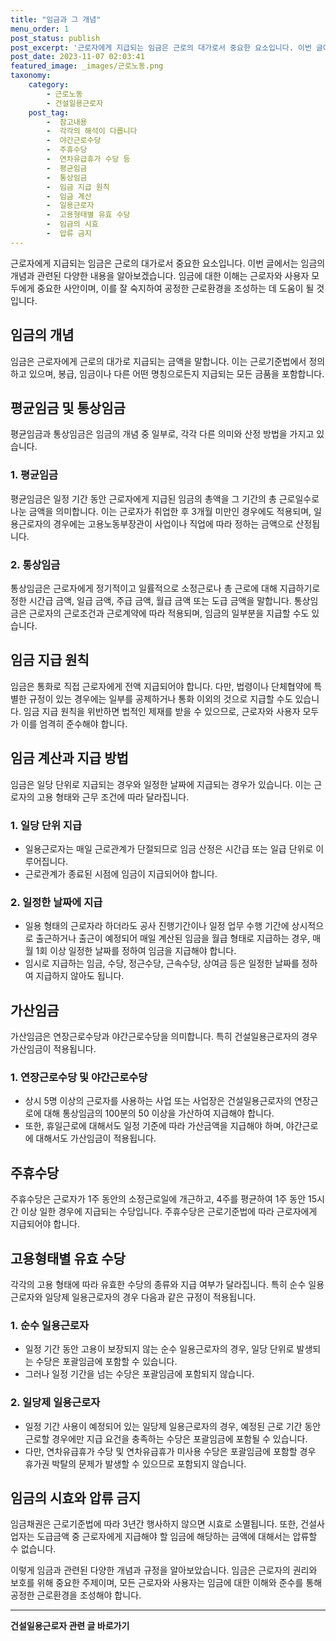 ```yaml
---
title: "임금과 그 개념"
menu_order: 1
post_status: publish
post_excerpt: '근로자에게 지급되는 임금은 근로의 대가로서 중요한 요소입니다. 이번 글에서는 임금의 개념과 관련된 다양한 내용을 알아보겠습니다. 임금에 대한 이해는 근로자와 사용자 모두에게 중요한 사안이며, 이를 잘 숙지하여 공정한 근로환경을 조성하는 데 도움이 될 것입니다.'
post_date: 2023-11-07 02:03:41
featured_image: _images/근로노동.png
taxonomy:
    category:
        - 근로노동
        - 건설일용근로자
    post_tag:
        -  참고내용
        -  각각의 해석이 다릅니다
        -  야간근로수당
        -  주휴수당
        -  연차유급휴가 수당 등
        -  평균임금
        -  통상임금
        -  임금 지급 원칙
        -  임금 계산
        -  일용근로자
        -  고용형태별 유효 수당
        -  임금의 시효
        -  압류 금지
---
```



근로자에게 지급되는 임금은 근로의 대가로서 중요한 요소입니다. 이번 글에서는 임금의 개념과 관련된 다양한 내용을 알아보겠습니다. 임금에 대한 이해는 근로자와 사용자 모두에게 중요한 사안이며, 이를 잘 숙지하여 공정한 근로환경을 조성하는 데 도움이 될 것입니다.

## 임금의 개념

임금은 근로자에게 근로의 대가로 지급되는 금액을 말합니다. 이는 근로기준법에서 정의하고 있으며, 봉급, 임금이나 다른 어떤 명칭으로든지 지급되는 모든 금품을 포함합니다.

## 평균임금 및 통상임금

평균임금과 통상임금은 임금의 개념 중 일부로, 각각 다른 의미와 산정 방법을 가지고 있습니다.

### 1. 평균임금

평균임금은 일정 기간 동안 근로자에게 지급된 임금의 총액을 그 기간의 총 근로일수로 나눈 금액을 의미합니다. 이는 근로자가 취업한 후 3개월 미만인 경우에도 적용되며, 일용근로자의 경우에는 고용노동부장관이 사업이나 직업에 따라 정하는 금액으로 산정됩니다.

### 2. 통상임금

통상임금은 근로자에게 정기적이고 일률적으로 소정근로나 총 근로에 대해 지급하기로 정한 시간급 금액, 일급 금액, 주급 금액, 월급 금액 또는 도급 금액을 말합니다. 통상임금은 근로자의 근로조건과 근로계약에 따라 적용되며, 임금의 일부분을 지급할 수도 있습니다.

## 임금 지급 원칙

임금은 통화로 직접 근로자에게 전액 지급되어야 합니다. 다만, 법령이나 단체협약에 특별한 규정이 있는 경우에는 일부를 공제하거나 통화 이외의 것으로 지급할 수도 있습니다. 임금 지급 원칙을 위반하면 법적인 제재를 받을 수 있으므로, 근로자와 사용자 모두가 이를 엄격히 준수해야 합니다.

## 임금 계산과 지급 방법

임금은 일당 단위로 지급되는 경우와 일정한 날짜에 지급되는 경우가 있습니다. 이는 근로자의 고용 형태와 근무 조건에 따라 달라집니다.

### 1. 일당 단위 지급

- 일용근로자는 매일 근로관계가 단절되므로 임금 산정은 시간급 또는 일급 단위로 이루어집니다.
- 근로관계가 종료된 시점에 임금이 지급되어야 합니다.

### 2. 일정한 날짜에 지급

- 일용 형태의 근로자라 하더라도 공사 진행기간이나 일정 업무 수행 기간에 상시적으로 출근하거나 출근이 예정되어 매일 계산된 임금을 월급 형태로 지급하는 경우, 매월 1회 이상 일정한 날짜를 정하여 임금을 지급해야 합니다.
- 임시로 지급하는 임금, 수당, 정근수당, 근속수당, 상여금 등은 일정한 날짜를 정하여 지급하지 않아도 됩니다.

## 가산임금

가산임금은 연장근로수당과 야간근로수당을 의미합니다. 특히 건설일용근로자의 경우 가산임금이 적용됩니다.

### 1. 연장근로수당 및 야간근로수당

- 상시 5명 이상의 근로자를 사용하는 사업 또는 사업장은 건설일용근로자의 연장근로에 대해 통상임금의 100분의 50 이상을 가산하여 지급해야 합니다.
- 또한, 휴일근로에 대해서도 일정 기준에 따라 가산금액을 지급해야 하며, 야간근로에 대해서도 가산임금이 적용됩니다.

## 주휴수당

주휴수당은 근로자가 1주 동안의 소정근로일에 개근하고, 4주를 평균하여 1주 동안 15시간 이상 일한 경우에 지급되는 수당입니다. 주휴수당은 근로기준법에 따라 근로자에게 지급되어야 합니다.

## 고용형태별 유효 수당

각각의 고용 형태에 따라 유효한 수당의 종류와 지급 여부가 달라집니다. 특히 순수 일용근로자와 일당제 일용근로자의 경우 다음과 같은 규정이 적용됩니다.

### 1. 순수 일용근로자

- 일정 기간 동안 고용이 보장되지 않는 순수 일용근로자의 경우, 일당 단위로 발생되는 수당은 포괄임금에 포함할 수 있습니다.
- 그러나 일정 기간을 넘는 수당은 포괄임금에 포함되지 않습니다.

### 2. 일당제 일용근로자

- 일정 기간 사용이 예정되어 있는 일당제 일용근로자의 경우, 예정된 근로 기간 동안 근로할 경우에만 지급 요건을 충족하는 수당은 포괄임금에 포함될 수 있습니다.
- 다만, 연차유급휴가 수당 및 연차유급휴가 미사용 수당은 포괄임금에 포함할 경우 휴가권 박탈의 문제가 발생할 수 있으므로 포함되지 않습니다.

## 임금의 시효와 압류 금지

임금채권은 근로기준법에 따라 3년간 행사하지 않으면 시효로 소멸됩니다. 또한, 건설사업자는 도급금액 중 근로자에게 지급해야 할 임금에 해당하는 금액에 대해서는 압류할 수 없습니다.

이렇게 임금과 관련된 다양한 개념과 규정을 알아보았습니다. 임금은 근로자의 권리와 보호를 위해 중요한 주제이며, 모든 근로자와 사용자는 임금에 대한 이해와 준수를 통해 공정한 근로환경을 조성해야 합니다.
<!-- wp:separator -->
<hr class="wp-block-separator has-alpha-channel-opacity"/>
<!-- /wp:separator -->

<!-- wp:group {"backgroundColor":"base","layout":{"type":"constrained"}} -->
<div class="wp-block-group has-base-background-color has-background"><!-- wp:paragraph {"align":"center","fontSize":"medium"} -->
<p class="has-text-align-center has-large-font-size"><strong>건설일용근로자 관련 글 바로가기</strong></p>
<!-- /wp:paragraph -->


<!-- wp:latest-posts
{"categories":[{"id":9606,"count":19,"description":"","link":"https://uknowlaw.com/category/%ea%b1%b4%ec%84%a4%ec%9d%bc%ec%9a%a9%ea%b7%bc%eb%a1%9c%ec%9e%90/","name":"건설일용근로자","slug":"건설일용근로자","taxonomy":"category","parent":0,"meta":[],"_links":{"self":[{"href":"https://uknowlaw.com/wp-json/wp/v2/categories/9606"}],"collection":[{"href":"https://uknowlaw.com/wp-json/wp/v2/categories"}],"about":[{"href":"https://uknowlaw.com/wp-json/wp/v2/taxonomies/category"}],"wp:post_type":[{"href":"https://uknowlaw.com/wp-json/wp/v2/posts?categories=9606"}],"curies":[{"name":"wp","href":"https://api.w.org/{rel}","templated":true}]}}],"postsToShow":100,"excerptLength":28,"postLayout":"grid","columns":2,"featuredImageAlign":"left","featuredImageSizeSlug":"large","fontSize":"medium"} /--></div>
<!-- /wp:group -->